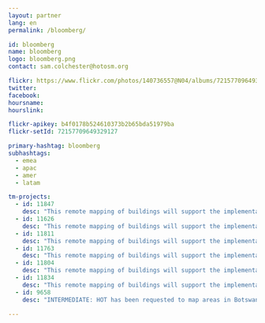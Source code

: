 ```yaml
---
layout: partner
lang: en
permalink: /bloomberg/

id: bloomberg
name: bloomberg
logo: bloomberg.png
contact: sam.colchester@hotosm.org

flickr: https://www.flickr.com/photos/140736557@N04/albums/72157709649329127
twitter: 
facebook: 
hoursname:
hourslink:

flickr-apikey: b4f0178b524610373b2b65bda51979ba
flickr-setId: 72157709649329127

primary-hashtag: bloomberg
subhashtags:
  - emea
  - apac
  - amer
  - latam

tm-projects:
  - id: 11847
    desc: "This remote mapping of buildings will support the implementation of planned activities and largely the generation of data for humanitarian activities in the identified provinces."
  - id: 11626
    desc: "This remote mapping of buildings will support the implementation of planned activities and largely the generation of data for humanitarian activities in the identified provinces."
  - id: 11811
    desc: "This remote mapping of buildings will support the implementation of planned activities and largely the generation of data for humanitarian activities in the identified provinces."
  - id: 11763
    desc: "This remote mapping of buildings will support the implementation of planned activities and largely the generation of data for humanitarian activities in the identified provinces."
  - id: 11804
    desc: "This remote mapping of buildings will support the implementation of planned activities and largely the generation of data for humanitarian activities in the identified provinces."
  - id: 11834
    desc: "This remote mapping of buildings will support the implementation of planned activities and largely the generation of data for humanitarian activities in the identified provinces."
  - id: 9658
    desc: "INTERMEDIATE: HOT has been requested to map areas in Botswana susceptible to, or identified as impacted, by the COVID-19 outbreak. Please join our global effort to help control this disease by mapping on this project."

---
```


